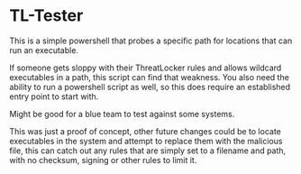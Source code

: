 # TL-Tester
 
This is a simple powershell that probes a specific path for locations that can run an executable.


If someone gets sloppy with their ThreatLocker rules and allows wildcard executables in a path, this script can find that weakness. You also need the ability to run a powershell script as well, so this does require an established entry point to start with.


Might be good for a blue team to test against some systems.


This was just a proof of concept, other future changes could be to locate executables in the system and attempt to replace them with the malicious file, this can catch out any rules that are simply set to a filename and path, with no checksum, signing or other rules to limit it.
